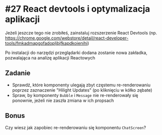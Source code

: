 # #27 React devtools i optymalizacja aplikacji

Jeżeli jeszcze tego nie zrobiłeś, zainstaluj rozszerzenie React Devtools (np. https://chrome.google.com/webstore/detail/react-developer-tools/fmkadmapgofadopljbjfkapdkoienihi)

Po instalacji do narzędzi przeglądarki dodana zostanie nowa zakładka, pozwalająca na analizę aplikacji Reactowych

## Zadanie

- Sprawdź, które komponenty ulegają zbyt częstemu re-renderowaniu poprzez zaznaczenie "Hilight Updates" (po kliknięciu w kółko zębate)
- Spraw, by komponenty `Bubble` i `Message` nie re-renderowały się ponownie, jeżeli nie zaszła zmiana w ich propsach

## Bonus

Czy wiesz jak zapobiec re-renderowaniu się komponentu `ChatScreen`?
